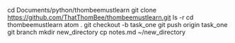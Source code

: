 cd Documents/python/thombeemustlearn
git clone https://github.com/ThatThomBee/thombeemustlearn.git
ls -r
cd thombeemustlearn
atom .
git checkout -b task_one
git push origin task_one
git branch
mkdir new_directory
cp notes.md ~/new_directory
